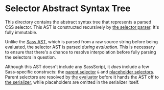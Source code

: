 # Selector Abstract Syntax Tree

This directory contains the abstract syntax tree that represents a parsed CSS
selector. This AST is constructed recursively by [the selector parser]. It's
fully immutable.

[the selector parser]: ../../parse/selector.dart

Unlike the [Sass AST], which is parsed from a raw source string before being
evaluated, the selector AST is parsed _during evaluation_. This is necessary to
ensure that there's a chance to resolve interpolation before fully parsing the
selectors in question.

[Sass AST]: ../sass/README.md

Although this AST doesn't include any SassScript, it _does_ include a few
Sass-specific constructs: the [parent selector] `&` and [placeholder selectors].
Parent selectors are resolved by [the evaluator] before it hands the AST off to
[the serializer], while placeholders are omitted in the serializer itself.

[parent selector]: parent.dart
[placeholder selectors]: placeholder.dart
[the evaluator]: ../../visitor/async_evaluate.dart
[the serializer]: ../../visitor/serialize.dart
